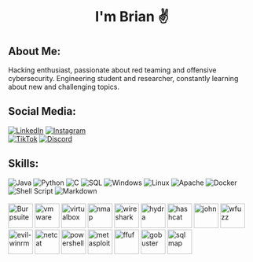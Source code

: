 <!-- Header -->

<!-- Name and Introduction -->
<h1 align="center";>I'm Brian ✌️</h1>

<h2>About Me:</h2>
Hacking enthusiast, passionate about red teaming and offensive cybersecurity. Engineering student and researcher, constantly learning about new and challenging topics.

<!-- Social Media Links -->
<h2>Social Media:</h2>

[![LinkedIn](https://img.shields.io/badge/LinkedIn-%230077B5.svg?logo=LinkedIn&logoColor=white)](https://www.linkedin.com/in/briancgx)
[![Instagram](https://img.shields.io/badge/Instagram-%23E4405F.svg?logo=Instagram&logoColor=white)](https://instagram.com/briancgx)  
[![TikTok](https://img.shields.io/badge/TikTok-%23000000.svg?logo=TikTok&logoColor=white)](https://www.tiktok.com/@br14ncgx)
[![Discord](https://img.shields.io/badge/Discord-5865F2?logo=Discord&logoColor=white)](https://discordapp.com/users/516485090659008512)
<!-- [![Twitter](https://img.shields.io/badge/Twitter-%231DA1F2.svg?logo=Twitter&logoColor=white)](https://twitter.com/jooosh____) -->
<!-- [![YouTube](https://img.shields.io/badge/YouTube-%23FF0000.svg?logo=YouTube&logoColor=white)](https://www.youtube.com/channel/UCL5pqCgc5Zdul2enleAuK0w) -->


<!-- Skills -->
<h2>Skills:</h2>

![Java](https://img.shields.io/badge/Java-%23ED8B00.svg?logo=java&logoColor=white) 
![Python](https://img.shields.io/badge/Python-%233776AB.svg?logo=python&logoColor=white) 
![C](https://img.shields.io/badge/C-%2300599C.svg?logoColor=white) 
![SQL](https://img.shields.io/badge/SQL-%230076D6.svg?logo=amazon-dynamodb&logoColor=white) 
![Windows](https://img.shields.io/badge/Windows-%230078D6.svg?logo=windows&logoColor=white) 
![Linux](https://img.shields.io/badge/Linux-%23FCC624.svg?logo=linux&logoColor=black) 
![Apache](https://img.shields.io/badge/apache-%23D42029.svg?style=for-the-badge&logo=apache&logoColor=white) 
![Docker](https://img.shields.io/badge/Docker-%230db7ed.svg?logo=docker&logoColor=white) 
![Shell Script](https://img.shields.io/badge/Shell%20Script-%23121011.svg?logo=gnu-bash&logoColor=white) 
![Markdown](https://img.shields.io/badge/Markdown-%23000000.svg?logo=markdown&logoColor=white) <br> <br>
<img src="https://gitlab.com/uploads/-/system/project/avatar/40090554/kali-burpsuite.png" alt="Burpsuite" width="50" />
<img src="https://upload.wikimedia.org/wikipedia/commons/thumb/5/5a/Vmware_workstation_16_icon.svg/2051px-Vmware_workstation_16_icon.svg.png" alt="vmware" width="50" />
<img src="https://cdn.icon-icons.com/icons2/195/PNG/256/VirtualBox_23525.png" alt="virtualbox" width="50" />
<img src="https://nmap.org/images/nmap-logo-256x256.png" alt="nmap" width="50" />
<img src="https://cdn.icon-icons.com/icons2/1508/PNG/512/wireshark_104082.png" alt="wireshark" width="50" />
<img src="https://www.kali.org/tools/hydra/images/hydra-logo.svg" alt="hydra" width="50" />
<img src="https://www.kali.org/tools/hashcat/images/hashcat-logo.svg" alt="hashcat" width="50" />
<img src="https://www.kali.org/tools/john/images/john-logo.svg" alt="john" width="50" />
<img src="https://www.kali.org/tools/wfuzz/images/wfuzz-logo.svg" alt="wfuzz" width="50" />
<img src="https://www.kali.org/tools/evil-winrm/images/evil-winrm-logo.svg" alt="evil-winrm" width="50" />
<img src="https://www.kali.org/tools/netcat/images/netcat-logo.svg" alt="netcat" width="50" />
<img src="https://www.kali.org/tools/powershell/images/powershell-logo.svg" alt="powershell" width="50" />
<img src="https://www.kali.org/tools/metasploit-framework/images/metasploit-framework-logo.svg" alt="metasploit" width="50" />
<img src="https://www.kali.org/tools/ffuf/images/ffuf-logo.svg" alt="ffuf" width="50" />
<img src="https://www.kali.org/tools/gobuster/images/gobuster-logo.svg" alt="gobuster" width="50" />
<img src="https://www.kali.org/tools/sqlmap/images/sqlmap-logo.svg" alt="sqlmap" width="50" />

<!--
<img src="https://www.kali.org/tools/aircrack-ng/images/aircrack-ng-logo.svg" alt="air-crack" width="50" />

